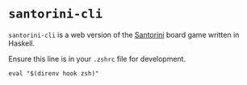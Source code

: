 # `santorini-cli`

`santorini-cli` is a web version of the [Santorini](https://en.wikipedia.org/wiki/Santorini_(game)) board game written in Haskell.

Ensure this line is in your `.zshrc` file for development.

```
eval "$(direnv hook zsh)"
```
